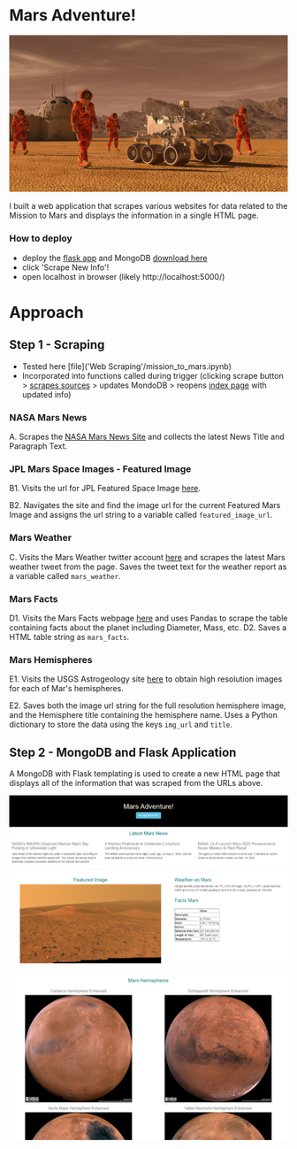 # Mars Adventure!

![mission_to_mars](Images/mission_to_mars.png)

I built a web application that scrapes various websites for data related to the Mission to Mars and displays the information in a single HTML page. 

### How to deploy

* deploy the [flask app](docs/app.py) and MongoDB [download here](https://www.mongodb.com/try/download)
* click 'Scrape New Info'!
* open localhost in browser (likely http://localhost:5000/)

# Approach 

## Step 1 - Scraping

* Tested here [file]('Web Scraping'/mission_to_mars.ipynb)
* Incorporated into functions called during trigger (clicking scrape button > [scrapes sources](docs/scrape_mars.py) > updates MondoDB > reopens [index page](docs/templates/index.html) with updated info)

### NASA Mars News

A. Scrapes the [NASA Mars News Site](https://mars.nasa.gov/news/) and collects the latest News Title and Paragraph Text. 

### JPL Mars Space Images - Featured Image

B1. Visits the url for JPL Featured Space Image [here](https://www.jpl.nasa.gov/spaceimages/?search=&category=Mars).

B2. Navigates the site and find the image url for the current Featured Mars Image and assigns the url string to a variable called `featured_image_url`.

### Mars Weather

C. Visits the Mars Weather twitter account [here](https://twitter.com/marswxreport?lang=en) and scrapes the latest Mars weather tweet from the page. Saves the tweet text for the weather report as a variable called `mars_weather`.

### Mars Facts

D1. Visits the Mars Facts webpage [here](https://space-facts.com/mars/) and uses Pandas to scrape the table containing facts about the planet including Diameter, Mass, etc.
D2. Saves a HTML table string as `mars_facts`.

### Mars Hemispheres

E1. Visits the USGS Astrogeology site [here](https://astrogeology.usgs.gov/search/results?q=hemisphere+enhanced&k1=target&v1=Mars) to obtain high resolution images for each of Mar's hemispheres.

E2. Saves both the image url string for the full resolution hemisphere image, and the Hemisphere title containing the hemisphere name. Uses a Python dictionary to store the data using the keys `img_url` and `title`.

## Step 2 - MongoDB and Flask Application

A MongoDB with Flask templating is used to create a new HTML page that displays all of the information that was scraped from the URLs above. 

![final_app_part1.png](Images/final_app_part1.png)
![final_app_part2.png](Images/final_app_part2.png)

